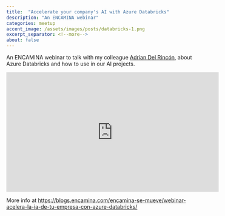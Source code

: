 ```yaml
---
title:  "Accelerate your company's AI with Azure Databricks"
description: "An ENCAMINA webinar"
categories: meetup
accent_image: /assets/images/posts/databricks-1.png
excerpt_separator: <!--more-->
about: false
---
```


An ENCAMINA webinar to talk with my colleague [Adrian Del Rincón](https://twitter.com/adderin), about Azure Databricks and how to use in our AI projects.  
<!--more-->

<iframe width="560" height="315" src="https://www.youtube.com/embed/dHoprh0Ukf4" frameborder="0" allow="accelerometer; autoplay; encrypted-media; gyroscope; picture-in-picture" allowfullscreen></iframe>

More info at <https://blogs.encamina.com/encamina-se-mueve/webinar-acelera-la-ia-de-tu-empresa-con-azure-databricks/>